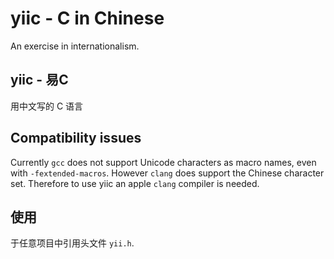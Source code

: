 # yiic - C in Chinese

An exercise in internationalism.

## yiic - 易C
用中文写的 C 语言

## Compatibility issues
Currently `gcc` does not support Unicode characters as macro names, even with `-fextended-macros`. However `clang` does support the Chinese character set. Therefore to use yiic an apple `clang` compiler is needed.

## 使用
于任意项目中引用头文件 `yii.h`.

